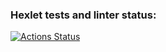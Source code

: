 ### Hexlet tests and linter status:
[![Actions Status](https://github.com/kristek1104/frontend-project-11/workflows/hexlet-check/badge.svg)](https://github.com/kristek1104/frontend-project-11/actions)